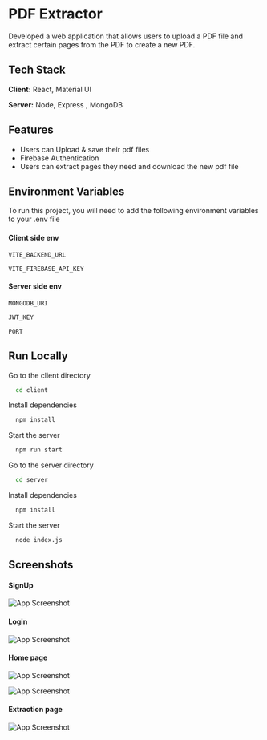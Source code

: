 
# PDF Extractor

Developed a web application that allows users to upload a PDF file and extract certain pages from the PDF to create a new PDF.


## Tech Stack

**Client:** React, Material UI

**Server:** Node, Express , MongoDB


## Features

- Users can Upload & save their pdf files
- Firebase Authentication
- Users can extract pages they need  and download the new pdf file


## Environment Variables

To run this project, you will need to add the following environment variables to your .env file

#### Client side env

`VITE_BACKEND_URL`

`VITE_FIREBASE_API_KEY`

#### Server side env

`MONGODB_URI`

`JWT_KEY`

`PORT`

## Run Locally



Go to the client directory

```bash
  cd client
```

Install dependencies

```bash
  npm install
```

Start the server

```bash
  npm run start
```
Go to the server directory

```bash
  cd server
```

Install dependencies

```bash
  npm install
```

Start the server

```bash
  node index.js
```


## Screenshots

#### SignUp
![App Screenshot](https://res.cloudinary.com/ddh0reqyx/image/upload/v1691387829/pdf%20extractor/Screenshot_71_wra3b2.png)
#### Login
![App Screenshot](https://res.cloudinary.com/ddh0reqyx/image/upload/v1691387814/pdf%20extractor/Screenshot_68_kjztmn.png)
#### Home page
![App Screenshot](https://res.cloudinary.com/ddh0reqyx/image/upload/v1691387855/pdf%20extractor/Screenshot_72_ebpxr6.png)

![App Screenshot](https://res.cloudinary.com/ddh0reqyx/image/upload/v1691387857/pdf%20extractor/Screenshot_69_pxcuvf.png)
#### Extraction page
![App Screenshot](https://res.cloudinary.com/ddh0reqyx/image/upload/v1691387862/pdf%20extractor/Screenshot_70_diiio2.png)

